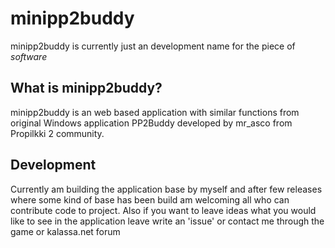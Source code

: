 # minipp2buddy

minipp2buddy is currently just an development name for the piece of _software_

## What is minipp2buddy?

minipp2buddy is an web based application with similar functions from original 
Windows application PP2Buddy developed by mr_asco from Propilkki 2 community.

## Development
Currently am building the application base by myself and after few releases where 
some kind of base has been build am welcoming all who can contribute code to project.
Also if you want to leave ideas what you would like to see in the application 
leave write an 'issue' or contact me through the game or kalassa.net forum

